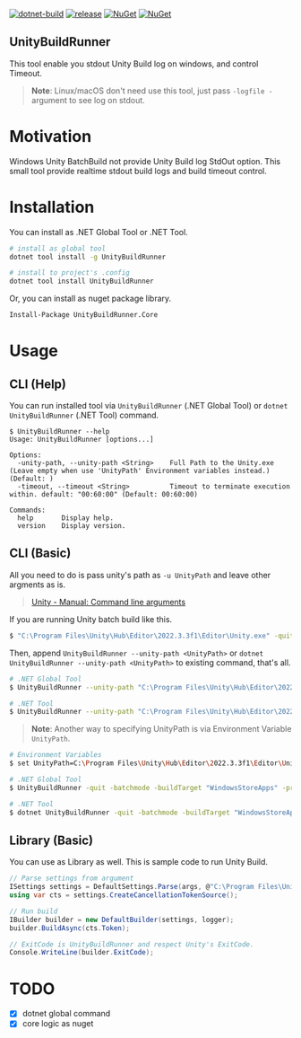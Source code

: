 [![dotnet-build](https://github.com/guitarrapc/UnityBuildRunner/actions/workflows/dotnet-build.yaml/badge.svg)](https://github.com/guitarrapc/UnityBuildRunner/actions/workflows/dotnet-build.yaml)
[![release](https://github.com/guitarrapc/UnityBuildRunner/actions/workflows/dotnet-release.yaml/badge.svg)](https://github.com/guitarrapc/UnityBuildRunner/actions/workflows/dotnet-release.yaml)
[![NuGet](https://img.shields.io/nuget/v/UnityBuildRunner.Core.svg?label=UnityBuildRunner.Core%20nuget)](https://www.nuget.org/packages/UnityBuildRunner.Core)
[![NuGet](https://img.shields.io/nuget/v/UnityBuildRunner.svg?label=UnityBuildRunner%20nuget)](https://www.nuget.org/packages/UnityBuildRunner)

## UnityBuildRunner

This tool enable you stdout Unity Build log on windows,  and control Timeout.

> **Note**: Linux/macOS don't need use this tool, just pass `-logfile -` argument to see log on stdout.

# Motivation

Windows Unity BatchBuild not provide Unity Build log StdOut option. This small tool provide realtime stdout build logs and build timeout control.

# Installation

You can install as .NET Global Tool or .NET Tool.

```sh
# install as global tool
dotnet tool install -g UnityBuildRunner

# install to project's .config
dotnet tool install UnityBuildRunner
```

Or, you can install as nuget package library.

```sh
Install-Package UnityBuildRunner.Core
```

# Usage

## CLI (Help)

You can run installed tool via `UnityBuildRunner` (.NET Global Tool) or `dotnet UnityBuildRunner` (.NET Tool) command.

```
$ UnityBuildRunner --help
Usage: UnityBuildRunner [options...]

Options:
  -unity-path, --unity-path <String>    Full Path to the Unity.exe (Leave empty when use 'UnityPath' Environment variables instead.) (Default: )
  -timeout, --timeout <String>          Timeout to terminate execution within. default: "00:60:00" (Default: 00:60:00)

Commands:
  help       Display help.
  version    Display version.
```

## CLI (Basic)

All you need to do is pass unity's path as `-u UnityPath` and leave other argments as is.

> [Unity \- Manual: Command line arguments](https://docs.unity3d.com/2018.3/Documentation/Manual/CommandLineArguments.html)

If you are running Unity batch build like this.

  ```sh
  $ "C:\Program Files\Unity\Hub\Editor\2022.3.3f1\Editor\Unity.exe" -quit -batchmode -buildTarget "WindowsStoreApps" -projectPath "C:\git\MRTKSample\Unity" -logfile "log.log" -executeMethod "HoloToolkit.Unity.HoloToolkitCommands.BuildSLN"
  ```

Then, append `UnityBuildRunner --unity-path <UnityPath>` or `dotnet UnityBuildRunner --unity-path <UnityPath>` to existing command, that's all.

  ```sh
  # .NET Global Tool
  $ UnityBuildRunner --unity-path "C:\Program Files\Unity\Hub\Editor\2022.3.3f1\Editor\Unity.exe" -quit -batchmode -buildTarget "WindowsStoreApps" -projectPath "C:\git\MRTKSample\Unity" -logfile "log.log" -executeMethod "HoloToolkit.Unity.HoloToolkitCommands.BuildSLN"

  # .NET Tool
  $ UnityBuildRunner --unity-path "C:\Program Files\Unity\Hub\Editor\2022.3.3f1\Editor\Unity.exe" -quit -batchmode -buildTarget "WindowsStoreApps" -projectPath "C:\git\MRTKSample\Unity" -logfile "log.log" -executeMethod "HoloToolkit.Unity.HoloToolkitCommands.BuildSLN"
  ```

> **Note**: Another way to specifying UnityPath is via Environment Variable `UnityPath`.

  ```sh
  # Environment Variables
  $ set UnityPath=C:\Program Files\Unity\Hub\Editor\2022.3.3f1\Editor\Unity.exe

  # .NET Global Tool
  $ UnityBuildRunner -quit -batchmode -buildTarget "WindowsStoreApps" -projectPath "C:\git\MRTKSample\Unity" -logfile "log.log" -executeMethod "HoloToolkit.Unity.HoloToolkitCommands.BuildSLN"

  # .NET Tool
  $ dotnet UnityBuildRunner -quit -batchmode -buildTarget "WindowsStoreApps" -projectPath "C:\git\MRTKSample\Unity" -logfile "log.log" -executeMethod "HoloToolkit.Unity.HoloToolkitCommands.BuildSLN"
  ```

## Library (Basic)

You can use as Library as well. This is sample code to run Unity Build.

```csharp
// Parse settings from argument
ISettings settings = DefaultSettings.Parse(args, @"C:\Program Files\Unity\Hub\Editor\2022.3.3f1\Editor\Unity.exe", TimeSpan.FromMinutes(30));
using var cts = settings.CreateCancellationTokenSource();

// Run build
IBuilder builder = new DefaultBuilder(settings, logger);
builder.BuildAsync(cts.Token);

// ExitCode is UnityBuildRunner and respect Unity's ExitCode.
Console.WriteLine(builder.ExitCode);
```

# TODO

- [x] dotnet global command
- [x] core logic as nuget
